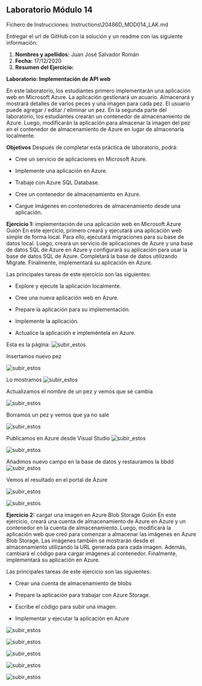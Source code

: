 ## Laboratorio Módulo 14

Fichero de Instrucciones: Instructions\20486D_MOD014_LAK.md

Entregar el url de GitHub con la solución y un readme con las siguiente información:

1. **Nombres y apellidos:** Juan José Salvador Román
2. **Fecha:** 17/12/2020
3. **Resumen del Ejercicio:** 

**Laboratorio: Implementación de API web**

En este laboratorio, los estudiantes primero implementarán una aplicación web en Microsoft Azure. La aplicación gestionará un acuario. Almacenará y mostrará detalles de varios peces y una imagen para cada pez. El usuario puede agregar / editar / eliminar un pez. En la segunda parte del laboratorio, los estudiantes crearán un contenedor de almacenamiento de Azure. Luego, modificarán la aplicación para almacenar la imagen del pez en el contenedor de almacenamiento de Azure en lugar de almacenarla localmente.

**Objetivos**
Después de completar esta práctica de laboratorio, podrá:

- Cree un servicio de aplicaciones en Microsoft Azure.

- Implemente una aplicación en Azure.

- Trabaje con Azure SQL Database.

- Cree un contenedor de almacenamiento en Azure.

- Cargue imágenes en contenedores de almacenamiento desde una aplicación.



**Ejercicio 1:** implementación de una aplicación web en Microsoft Azure
Guión
En este ejercicio, primero creará y ejecutará una aplicación web simple de forma local. Para ello, ejecutará migraciones para su base de datos local. Luego, creará un servicio de aplicaciones de Azure y una base de datos SQL de Azure en Azure y configurará su aplicación para usar la base de datos SQL de Azure. Completará la base de datos utilizando Migrate. Finalmente, implementará su aplicación en Azure.

Las principales tareas de este ejercicio son las siguientes:

- Explore y ejecute la aplicación localmente.

- Cree una nueva aplicación web en Azure.

- Prepare la aplicación para su implementación.

- Implemente la aplicación.

- Actualice la aplicación e impleméntela en Azure.

Esta es la página:
![subir_estos](https://github.com/JuanjoSalva/Hosting-and-Deployment/blob/master/Underwater/img/index.PNG)

Insertamos nuevo pez

![subir_estos](https://github.com/JuanjoSalva/Hosting-and-Deployment/blob/master/Underwater/img/insertar.PNG)

Lo mostramos
![subir_estos](https://github.com/JuanjoSalva/Hosting-and-Deployment/blob/master/Underwater/img/insertado.PNG)

Actualizamos el nombre de un pez y vemos que se cambia

![subir_estos](https://github.com/JuanjoSalva/Hosting-and-Deployment/blob/master/Underwater/img/azure_editado.PNG)


Borramos un pez y vemos que ya no sale

![subir_estos](https://github.com/JuanjoSalva/Hosting-and-Deployment/blob/master/Underwater/img/azure_delete.PNG)


Publicamos en Azure desde Visual Studio
![subir_estos](https://github.com/JuanjoSalva/Hosting-and-Deployment/blob/master/Underwater/img/visualstudio_publish.PNG)

![subir_estos](https://github.com/JuanjoSalva/Hosting-and-Deployment/blob/master/Underwater/img/visual_publishPNG.PNG)


Añadimos nuevo campo en la base de datos y restauramos la bbdd
![subir_estos](https://github.com/JuanjoSalva/Hosting-and-Deployment/blob/master/Underwater/img/nuevo_campo.PNG)

Vemos el resultado en el portal de Azure

![subir_estos](https://github.com/JuanjoSalva/Hosting-and-Deployment/blob/master/Underwater/img/aplicacionenazure.PNG)

![subir_estos](https://github.com/JuanjoSalva/Hosting-and-Deployment/blob/master/Underwater/img/azure_recursos.PNG)




**Ejercicio 2:** cargar una imagen en Azure Blob Storage
Guión
En este ejercicio, creará una cuenta de almacenamiento de Azure en Azure y un contenedor en la cuenta de almacenamiento. Luego, modificará la aplicación web que creó para comenzar a almacenar las imágenes en Azure Blob Storage. Las imágenes también se mostrarán desde el almacenamiento utilizando la URL generada para cada imagen. Además, cambiará el código para cargar imágenes al contenedor. Finalmente, implementará su aplicación en Azure.

Las principales tareas de este ejercicio son las siguientes:

- Crear una cuenta de almacenamiento de blobs

- Prepare la aplicación para trabajar con Azure Storage.

- Escribe el código para subir una imagen.

- Implementar y ejecutar la aplicación en Azure



![subir_estos](https://github.com/JuanjoSalva/Hosting-and-Deployment/blob/master/Underwater/img/aure_a%C3%B1adiendo.PNG)

![subir_estos](https://github.com/JuanjoSalva/Hosting-and-Deployment/blob/master/Underwater/img/azure_a%C3%B1adido_storage.PNG)



![subir_estos](https://github.com/JuanjoSalva/Hosting-and-Deployment/blob/master/Underwater/img/a%C3%B1adido_blob_azure.PNG)

![subir_estos](https://github.com/JuanjoSalva/Hosting-and-Deployment/blob/master/Underwater/img/a%C3%B1adido_blob_web.PNG)









![subir_estos](https://github.com/JuanjoSalva/Hosting-and-Deployment/blob/master/Underwater/img/pez.PNG)






